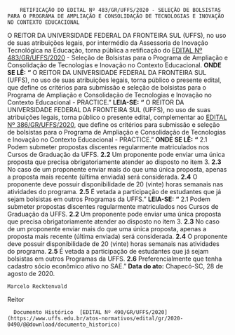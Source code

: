         RETIFICAÇÃO DO EDITAL Nº 483/GR/UFFS/2020 - SELEÇÃO DE BOLSISTAS PARA O PROGRAMA DE AMPLIAÇÃO E CONSOLIDAÇÃO DE TECNOLOGIAS E INOVAÇÃO NO CONTEXTO EDUCACIONAL  

 O REITOR DA UNIVERSIDADE FEDERAL DA FRONTEIRA SUL (UFFS), no uso de suas atribuições legais, por intermédio da Assessoria de Inovação Tecnológica na Educação, torna pública a retificação do [EDITAL Nº 483/GR/UFFS/2020](https://www.uffs.edu.br/atos-normativos/edital/gr/2020-0483) - Seleção de Bolsistas para o Programa de Ampliação e Consolidação de Tecnologias e Inovação no Contexto Educacional.    **ONDE SE LÊ:**   **“** O REITOR DA UNIVERSIDADE FEDERAL DA FRONTEIRA SUL (UFFS), no uso de suas atribuições legais, torna público o presente edital, que define os critérios para submissão e seleção de bolsistas para o Programa de Ampliação e Consolidação de Tecnologias e Inovação no Contexto Educacional - PRACTICE.”    **LEIA-SE:**   **“** O REITOR DA UNIVERSIDADE FEDERAL DA FRONTEIRA SUL (UFFS), no uso de suas atribuições legais, torna público o presente edital, complementar ao [EDITAL Nº 386/GR/UFFS/2020](https://www.uffs.edu.br/atos-normativos/edital/gr/2020-0386), que define os critérios para submissão e seleção de bolsistas para o Programa de Ampliação e Consolidação de Tecnologias e Inovação no Contexto Educacional - PRACTICE.”    **ONDE SE LÊ:**   **“** 2.1 Podem submeter propostas discentes regularmente matriculados nos Cursos de Graduação da UFFS.  **2.2**  Um proponente pode enviar uma única proposta que precisa obrigatoriamente atender ao disposto no item 3.  **2.3**  No caso de um proponente enviar mais do que uma única proposta, apenas a proposta mais recente (última enviada) será considerada.  **2.4**  O proponente deve possuir disponibilidade de 20 (vinte) horas semanais nas atividades do programa.  **2.5**  É vetada a participação de estudantes que já sejam bolsistas em outros Programas da UFFS.”    **LEIA-SE:**   **“** 2.1 Podem submeter propostas discentes regularmente matriculados nos Cursos de Graduação da UFFS.  **2.2**  Um proponente pode enviar uma única proposta que precisa obrigatoriamente atender ao disposto no item 3.  **2.3**  No caso de um proponente enviar mais do que uma única proposta, apenas a proposta mais recente (última enviada) será considerada.  **2.4**  O proponente deve possuir disponibilidade de 20 (vinte) horas semanais nas atividades do programa.  **2.5**  É vetada a participação de estudantes que já sejam bolsistas em outros Programas da UFFS.  **2.6**  Preferencialmente que tenha cadastro sócio econômico ativo no SAE.”        **Data do ato:** Chapecó-SC, 28 de agosto de 2020.   
 

    Marcelo Recktenvald   
 Reitor 

      Documento Histórico  [EDITAL Nº 490/GR/UFFS/2020](https://www.uffs.edu.br/atos-normativos/edital/gr/2020-0490/@@download/documento_historico)     
      